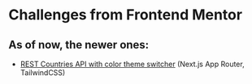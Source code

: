 # Challenges from Frontend Mentor

## As of now, the newer ones:

- [REST Countries API with color theme switcher](https://github.com/kimi1723/Frontend-Mentor/tree/main/rest-countries-api) (Next.js App Router, TailwindCSS)
